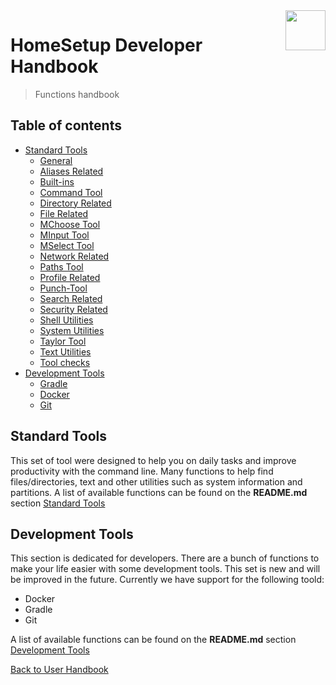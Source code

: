 <img src="https://iili.io/HvtxC1S.png" width="64" height="64" align="right" />

# HomeSetup Developer Handbook
>
> Functions handbook

## Table of contents

<!-- toc -->

- [Standard Tools](#standard-tools)
  - [General](functions/std-tools/general.md)
  - [Aliases Related](functions/std-tools/aliases-related.md)
  - [Built-ins](functions/std-tools/built-ins.md)
  - [Command Tool](functions/std-tools/command-tool.md)
  - [Directory Related](functions/std-tools/directory-related.md)
  - [File Related](functions/std-tools/file-related.md)
  - [MChoose Tool](functions/std-tools/clitt.md)
  - [MInput Tool](functions/std-tools/clitt.md)
  - [MSelect Tool](functions/std-tools/clitt.md)
  - [Network Related](functions/std-tools/network-related.md)
  - [Paths Tool](functions/std-tools/paths-tool.md)
  - [Profile Related](functions/std-tools/profile-related.md)
  - [Punch-Tool](functions/std-tools/punch-tool.md)
  - [Search Related](functions/std-tools/search-related.md)
  - [Security Related](functions/std-tools/security-related.md)
  - [Shell Utilities](functions/std-tools/shell-utilities.md)
  - [System Utilities](functions/std-tools/system-utilities.md)
  - [Taylor Tool](functions/std-tools/taylor-tool.md)
  - [Text Utilities](functions/std-tools/text-utilities.md)
  - [Tool checks](functions/std-tools/toolchecks.md)
- [Development Tools](#development-tools)
  - [Gradle](functions/dev-tools/gradle-tools.md)
  - [Docker](functions/dev-tools/docker-tools.md)
  - [Git](functions/dev-tools/git-tools.md)

<!-- tocstop -->

## Standard Tools

This set of tool were designed to help you on daily tasks and improve productivity with the command line. Many
functions to help find files/directories, text and other utilities such as system information and partitions. A
list of available functions can be found on the **README.md** section [Standard Tools](../../USAGE.md#standard-tools)

## Development Tools

This section is dedicated for developers. There are a bunch of functions to make your life easier with some development
tools. This set is new and will be improved in the future. Currently we have support for the following toold:

- Docker
- Gradle
- Git

A list of available functions can be found on the **README.md** section [Development Tools](../../USAGE.md#development-tools)

[Back to User Handbook](../handbook.md)
